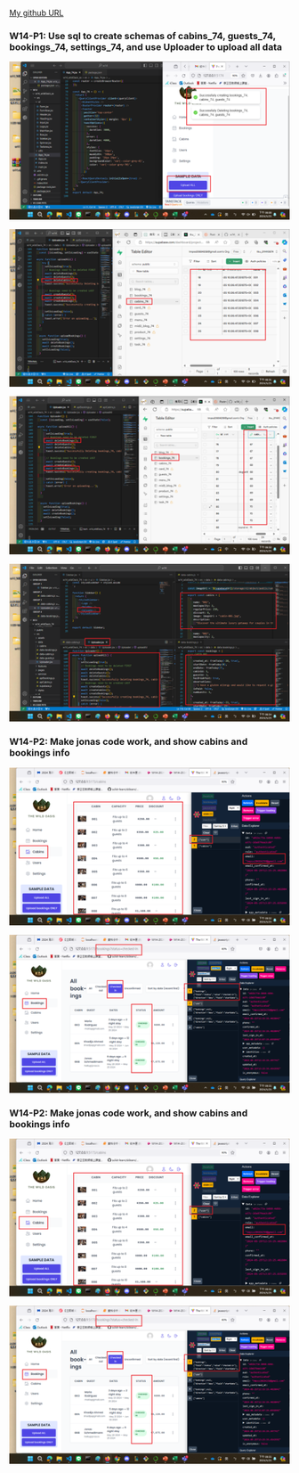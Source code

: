 [My github URL](https://github.com/CHEN211410674/1122-wp2-2N_74)


### W14-P1: Use sql to create schemas of cabins_74, guests_74, bookings_74, settings_74, and use Uploader to upload all data

![](w14-p1-1.png)
 
![](w14-p1-2.png)
 
![](w14-p1-3.png)
 
![](w14-p1-4.png)

### W14-P2: Make jonas code work, and show cabins and bookings info
 
![](w14-p2-1.png)
 
![](w14-p2-2.png)

### W14-P2: Make jonas code work, and show cabins and bookings info
 
![](w14-p2-1.png)
 
![](w14-p2-2.png)